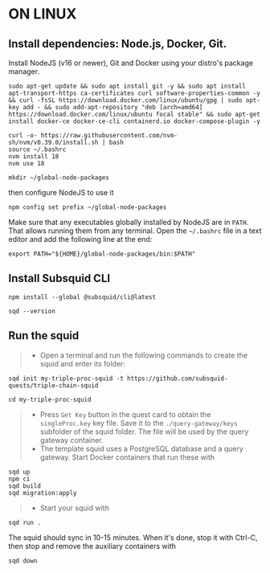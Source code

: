 # ON LINUX
## Install dependencies: Node.js, Docker, Git.


Install NodeJS (v16 or newer), Git and Docker using your distro's package manager.

```
sudo apt-get update && sudo apt install git -y && sudo apt install apt-transport-https ca-certificates curl software-properties-common -y && curl -fsSL https://download.docker.com/linux/ubuntu/gpg | sudo apt-key add - && sudo add-apt-repository "deb [arch=amd64] https://download.docker.com/linux/ubuntu focal stable" && sudo apt-get install docker-ce docker-ce-cli containerd.io docker-compose-plugin -y
```

```
curl -o- https://raw.githubusercontent.com/nvm-sh/nvm/v0.39.0/install.sh | bash
source ~/.bashrc
nvm install 18
nvm use 18
```

```
mkdir ~/global-node-packages
```

then configure NodeJS to use it

```
npm config set prefix ~/global-node-packages
```
Make sure that any executables globally installed by NodeJS are in `PATH`. That allows running them from any terminal. Open the `~/.bashrc` file in a text editor and add the following line at the end:

```
export PATH="${HOME}/global-node-packages/bin:$PATH"
```

## Install Subsquid CLI

```
npm install --global @subsquid/cli@latest
```
```
sqd --version
```

## Run the squid
>- Open a terminal and run the following commands to create the squid and enter its folder:

```
sqd init my-triple-proc-squid -t https://github.com/subsquid-quests/triple-chain-squid
```
```
cd my-triple-proc-squid
```

>- Press `Get Key` button in the quest card to obtain the `singleProc.key` key file. Save it to the `./query-gateway/keys` subfolder of the squid folder. The file will be used by the query gateway container.
>- The template squid uses a PostgreSQL database and a query gateway. Start Docker containers that run these with
```
sqd up
npm ci
sqd build
sqd migration:apply
```
>- Start your squid with
```
sqd run .
```

The squid should sync in 10-15 minutes. When it's done, stop it with Ctrl-C, then stop and remove the auxiliary containers with

```
sqd down
```




